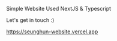 Simple Website Used NextJS & Typescript

Let's get in touch :) 

https://seunghun-website.vercel.app
